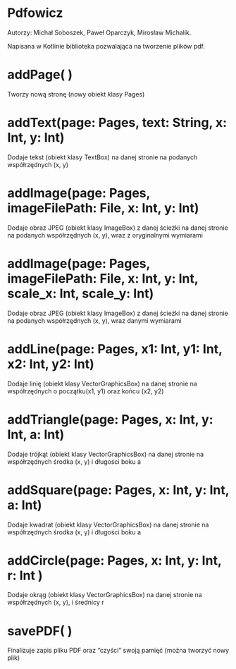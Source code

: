 # Pdfowicz
Autorzy: Michał Soboszek, Paweł Oparczyk, Mirosław Michalik.

Napisana w Kotlinie biblioteka pozwalająca na tworzenie plików pdf.

# addPage( )
Tworzy nową stronę (nowy obiekt klasy Pages)
# addText(page: Pages, text: String, x: Int, y: Int)
Dodaje tekst (obiekt klasy TextBox) na danej stronie na podanych współrzędnych (x, y)
# addImage(page: Pages, imageFilePath: File, x: Int, y: Int)
Dodaje obraz JPEG (obiekt klasy ImageBox) z danej ścieżki na danej stronie na podanych współrzędnych (x, y), wraz z oryginalnymi wymiarami
# addImage(page: Pages, imageFilePath: File, x: Int, y: Int, scale_x: Int, scale_y: Int)
Dodaje obraz JPEG (obiekt klasy ImageBox) z danej ścieżki na danej stronie na podanych współrzędnych (x, y), wraz danymi wymiarami
# addLine(page: Pages, x1: Int, y1: Int, x2: Int, y2: Int)
Dodaje linię (obiekt klasy VectorGraphicsBox) na danej stronie na współrzędnych o początku(x1, y1) oraz końcu (x2, y2) 
# addTriangle(page: Pages, x: Int, y: Int, a: Int)
Dodaje trójkąt (obiekt klasy VectorGraphicsBox) na danej stronie na współrzędnych środka (x, y) i długości boku a
# addSquare(page: Pages, x: Int, y: Int, a: Int)
Dodaje kwadrat (obiekt klasy VectorGraphicsBox) na danej stronie na współrzędnych środka (x, y) i długości boku a
# addCircle(page: Pages, x: Int, y: Int, r: Int )
Dodaje okrąg (obiekt klasy VectorGraphicsBox) na danej stronie na współrzędnych (x, y), i średnicy r
# savePDF( )
Finalizuje zapis pliku PDF oraz “czyści” swoją pamięć (można tworzyć nowy plik)
